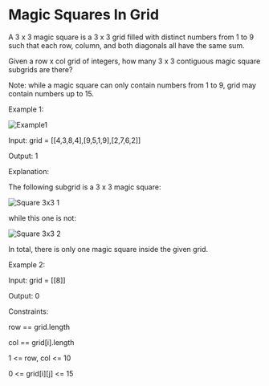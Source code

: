 # Magic Squares In Grid

A 3 x 3 magic square is a 3 x 3 grid filled with distinct numbers from 1 to 9 such that each row, column, and both diagonals all have the same sum.

Given a row x col grid of integers, how many 3 x 3 contiguous magic square subgrids are there?

Note: while a magic square can only contain numbers from 1 to 9, grid may contain numbers up to 15.

Example 1:

![Example1](https://assets.leetcode.com/uploads/2020/09/11/magic_main.jpg)

Input: grid = [[4,3,8,4],[9,5,1,9],[2,7,6,2]]

Output: 1

Explanation: 

The following subgrid is a 3 x 3 magic square:

![Square 3x3 1](https://assets.leetcode.com/uploads/2020/09/11/magic_valid.jpg)

while this one is not:

![Square 3x3 2](https://assets.leetcode.com/uploads/2020/09/11/magic_invalid.jpg)

In total, there is only one magic square inside the given grid.

Example 2:

Input: grid = [[8]]

Output: 0
 
Constraints:

row == grid.length

col == grid[i].length

1 <= row, col <= 10

0 <= grid[i][j] <= 15
